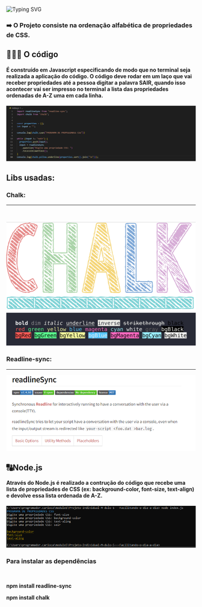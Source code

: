 ![Typing SVG](https://readme-typing-svg.herokuapp.com/?color=00FFFFsize=40&center=true&vCenter=true&width=1000&lines=+Módulo+5+-+Projeto+Individual+da+Resilia)
<h3> ➡️ O Projeto consiste na ordenação alfabética de propriedades de CSS. <p> </h3>
 <h2>👩🏽‍💻 O código</h2>
 <h4>É construído em Javascript especificando de modo que no terminal seja realizada a aplicação do código. O código deve rodar em um laço que vai receber propriedades até a pessoa digitar a palavra SAIR, quando isso acontecer vai ser impresso no terminal a lista das propriedades ordenadas de A-Z uma em cada linha.</h4>
 
 ![Screenshot](img/codigod.png)
 
 <h2> <b>Libs usadas</b>:  </h2> 

<h3>Chalk:  </h3>
<hr>
<br>

![Screenshot](img/chalk.png)
![Screenshot](img/chalk2.png)

<h3>Readline-sync:  </h3>
<hr>

![Screenshot](img/readline.png)

<h2>🔠Node.js</h2>
<h4>Através do Node.js é realizado a contrução do código que recebe uma lista de propriedades de CSS (ex: background-color, font-size, text-align) e devolve essa lista ordenada de A-Z.</h4>

![Screenshot](img/promptd.png)

<h3> <b>Para instalar as dependências<b>  </h3>
  <br>

<p> npm install readline-sync </p>
<p> npm install chalk </p
